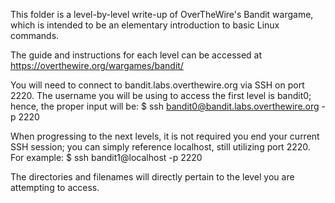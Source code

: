 This folder is a level-by-level write-up of OverTheWire's Bandit wargame, which is intended to be an elementary introduction to basic Linux commands.

The guide and instructions for each level can be accessed at https://overthewire.org/wargames/bandit/

You will need to connect to bandit.labs.overthewire.org via SSH on port 2220. The username you will be using to access the first level is bandit0; hence, the proper input will be: $ ssh bandit0@bandit.labs.overthewire.org -p 2220

When progressing to the next levels, it is not required you end your current SSH session; you can simply reference localhost, still utilizing port 2220. For example: $ ssh bandit1@localhost -p 2220

The directories and filenames will directly pertain to the level you are attempting to access.
